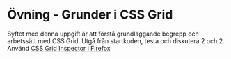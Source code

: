 # Övning - Grunder i CSS Grid

Syftet med denna uppgift är att förstå grundläggande begrepp och arbetssätt med CSS Grid. Utgå från startkoden, testa och diskutera 2 och 2. Använd [CSS Grid Inspector i Firefox](https://firefox-source-docs.mozilla.org/devtools-user/page_inspector/how_to/examine_grid_layouts/index.html) 

